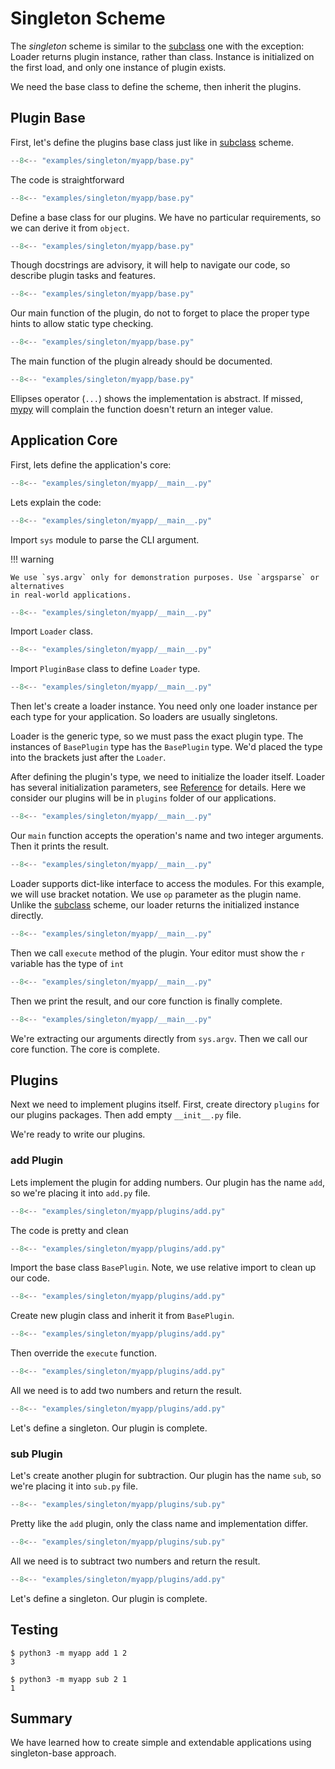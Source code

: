 # Singleton Scheme

The *singleton* scheme is similar to the [subclass](subclass.md) one
with the exception: Loader returns plugin instance, rather than class.
Instance is initialized on the first load, and only one instance of plugin
exists.

We need the base class to define the scheme, then inherit the plugins.

## Plugin Base

First, let's define the plugins base class just like in
[subclass](subclass.md#plugin-base) scheme.

```  py title="base.py" linenums="1"
--8<-- "examples/singleton/myapp/base.py"
```

The code is straightforward

```  py title="base.py" linenums="1" hl_lines="1"
--8<-- "examples/singleton/myapp/base.py"
```

Define a base class for our plugins. We have no particular requirements,
so we can derive it from `object`.

```  py title="base.py" linenums="1" hl_lines="2 3 4"
--8<-- "examples/singleton/myapp/base.py"
```

Though docstrings are advisory, it will help to navigate our code,
so describe plugin tasks and features.

```  py title="base.py" linenums="1" hl_lines="6"
--8<-- "examples/singleton/myapp/base.py"
```

Our main function of the plugin, do not to forget to place the proper type hints to allow
static type checking.

```  py title="base.py" linenums="1" hl_lines="7 8 9"
--8<-- "examples/singleton/myapp/base.py"
```

The main function of the plugin already should be documented.

```  py title="base.py" linenums="1" hl_lines="10"
--8<-- "examples/singleton/myapp/base.py"
```

Ellipses operator (`...`) shows the implementation is abstract. 
If missed, [mypy](https://mypy.readthedocs.io/en/stable/)
will complain the function doesn't return an integer value.

## Application Core
First, lets define the application's core:

``` py title="__main__.py" linenums="1"
--8<-- "examples/singleton/myapp/__main__.py"
```

Lets explain the code:

``` py title="__main__.py" linenums="1" hl_lines="1"
--8<-- "examples/singleton/myapp/__main__.py"
```

Import `sys` module to parse the CLI argument.

!!! warning

    We use `sys.argv` only for demonstration purposes. Use `argsparse` or alternatives
    in real-world applications.

``` py title="__main__.py" linenums="1" hl_lines="2"
--8<-- "examples/singleton/myapp/__main__.py"
```

Import `Loader` class.

``` py title="__main__.py" linenums="1" hl_lines="3"
--8<-- "examples/singleton/myapp/__main__.py"
```

Import `PluginBase` class to define `Loader` type.

``` py title="__main__.py" linenums="1" hl_lines="5"
--8<-- "examples/singleton/myapp/__main__.py"
```

Then let's create a loader instance. You need only one loader instance per each type for your application. So loaders are usually singletons.

Loader is the generic type, so we must pass the exact plugin type. The instances of
`BasePlugin` type has the `BasePlugin` type. We'd placed the type into
the brackets just after the `Loader`.

After defining the plugin's type, we need to initialize the loader itself.
Loader has several initialization parameters, see [Reference](../reference.md#src.gufo.loader.Loader)
for details. Here we consider our plugins will be in `plugins` folder of our applications.

``` py title="__main__.py" linenums="1" hl_lines="8"
--8<-- "examples/singleton/myapp/__main__.py"
```

Our `main` function accepts the operation's name and two integer arguments.
Then it prints the result.

``` py title="__main__.py" linenums="1" hl_lines="9"
--8<-- "examples/singleton/myapp/__main__.py"
```

Loader supports dict-like interface to access the modules. For this example, we will 
use bracket notation. We use `op` parameter as the plugin name.  Unlike the
[subclass](subclass.md) scheme, our loader returns the initialized instance directly.

``` py title="__main__.py" linenums="1" hl_lines="10"
--8<-- "examples/singleton/myapp/__main__.py"
```

Then we call `execute` method of the plugin. Your editor must
show the `r` variable has the type of `int`

``` py title="__main__.py" linenums="1" hl_lines="11"
--8<-- "examples/singleton/myapp/__main__.py"
```

Then we print the result, and our core function is finally complete.

``` py title="__main__.py" linenums="1" hl_lines="14"
--8<-- "examples/singleton/myapp/__main__.py"
```
We're extracting our arguments directly from `sys.argv`.
Then we call our core function. The core is complete.

## Plugins

Next we need to implement plugins itself. First, create
directory `plugins` for our plugins packages.
Then add empty `__init__.py` file. 

We're ready to write our plugins.

### add Plugin

Lets implement the plugin for adding numbers. Our plugin has the name `add`,
so we're placing it into `add.py` file.

``` py title="plugins/add.py" linenums="1"
--8<-- "examples/singleton/myapp/plugins/add.py"
```

The code is pretty and clean

``` py title="plugins/add.py" linenums="1" hl_lines="1"
--8<-- "examples/singleton/myapp/plugins/add.py"
```
Import the base class `BasePlugin`. Note, we use relative import to clean up our code.

``` py title="plugins/add.py" linenums="1" hl_lines="4"
--8<-- "examples/singleton/myapp/plugins/add.py"
```
Create new plugin class and inherit it from `BasePlugin`.

``` py title="plugins/add.py" linenums="1" hl_lines="5"
--8<-- "examples/singleton/myapp/plugins/add.py"
```
Then override the `execute` function.

``` py title="plugins/add.py" linenums="1" hl_lines="6"
--8<-- "examples/singleton/myapp/plugins/add.py"
```

All we need is to add two numbers and return the result.

``` py title="plugins/add.py" linenums="1" hl_lines="9"
--8<-- "examples/singleton/myapp/plugins/add.py"
```

Let's define a singleton. Our plugin is complete.

### sub Plugin

Let's create another plugin for subtraction.
Our plugin has the name `sub`, so we're placing it into `sub.py` file.

``` py title="plugins/sub.py" linenums="1"
--8<-- "examples/singleton/myapp/plugins/sub.py"
```

Pretty like the `add` plugin, only the class name and implementation differ.

``` py title="plugins/sub.py" linenums="1" hl_lines="6"
--8<-- "examples/singleton/myapp/plugins/sub.py"
```
All we need is to subtract two numbers and return the result.

``` py title="plugins/sub.py" linenums="1" hl_lines="9"
--8<-- "examples/singleton/myapp/plugins/add.py"
```

Let's define a singleton. Our plugin is complete.

## Testing

```
$ python3 -m myapp add 1 2
3
```

```
$ python3 -m myapp sub 2 1
1
```

## Summary

We have learned how to create simple and extendable applications using singleton-base
approach.